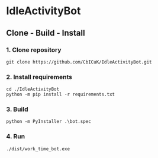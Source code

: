 # IdleActivityBot

## Clone - Build - Install

### 1. Clone repository
```shell
git clone https://github.com/CbICuK/IdleActivityBot.git
```

### 2. Install requirements
```shell
cd ./IdleActivityBot
python -m pip install -r requirements.txt
```

### 3. Build

```shell
python -m PyInstaller .\bot.spec
```

### 4. Run 

```shell
./dist/work_time_bot.exe
```
